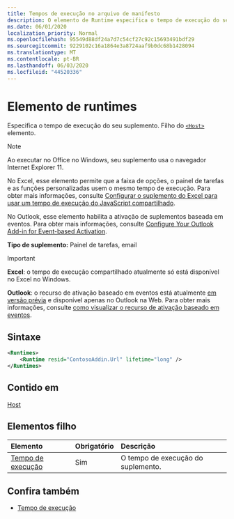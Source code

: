 ```yaml
---
title: Tempos de execução no arquivo de manifesto
description: O elemento de Runtime especifica o tempo de execução do seu suplemento.
ms.date: 06/01/2020
localization_priority: Normal
ms.openlocfilehash: 95549d88df24a7d7c54cf27c92c15693491bdf29
ms.sourcegitcommit: 9229102c16a1864e3a8724aaf9b0dc68b1428094
ms.translationtype: MT
ms.contentlocale: pt-BR
ms.lasthandoff: 06/03/2020
ms.locfileid: "44520336"
---
```

# <a name="runtimes-element"></a>Elemento de runtimes

Especifica o tempo de execução do seu suplemento. Filho do [`<Host>`](host.md) elemento.

> [!NOTE]
> Ao executar no Office no Windows, seu suplemento usa o navegador Internet Explorer 11.

No Excel, esse elemento permite que a faixa de opções, o painel de tarefas e as funções personalizadas usem o mesmo tempo de execução. Para obter mais informações, consulte [Configurar o suplemento do Excel para usar um tempo de execução do JavaScript compartilhado](../../excel/configure-your-add-in-to-use-a-shared-runtime.md).

No Outlook, esse elemento habilita a ativação de suplementos baseada em eventos. Para obter mais informações, consulte [Configure Your Outlook Add-in for Event-based Activation](../../outlook/autolaunch.md).

**Tipo de suplemento:** Painel de tarefas, email

> [!IMPORTANT]
> **Excel**: o tempo de execução compartilhado atualmente só está disponível no Excel no Windows.
>
> **Outlook**: o recurso de ativação baseado em eventos está atualmente [em versão prévia](../../reference/objectmodel/preview-requirement-set/outlook-requirement-set-preview.md) e disponível apenas no Outlook na Web. Para obter mais informações, consulte [como visualizar o recurso de ativação baseado em eventos](../../outlook/autolaunch.md#how-to-preview-the-event-based-activation-feature).

## <a name="syntax"></a>Sintaxe

```XML
<Runtimes>
    <Runtime resid="ContosoAddin.Url" lifetime="long" />
</Runtimes>
```

## <a name="contained-in"></a>Contido em

[Host](host.md)

## <a name="child-elements"></a>Elementos filho

|  Elemento |  Obrigatório  |  Descrição  |
|:-----|:-----|:-----|
| [Tempo de execução](runtime.md) | Sim |  O tempo de execução do suplemento. |

## <a name="see-also"></a>Confira também

- [Tempo de execução](runtime.md)
